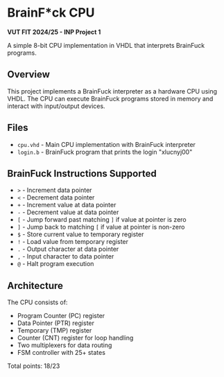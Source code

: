 # BrainF*ck CPU
**VUT FIT 2024/25 - INP Project 1**

A simple 8-bit CPU implementation in VHDL that interprets BrainFuck programs.

## Overview
This project implements a BrainFuck interpreter as a hardware CPU using VHDL. The CPU can execute BrainFuck programs stored in memory and interact with input/output devices.

## Files
- `cpu.vhd` - Main CPU implementation with BrainFuck interpreter
- `login.b` - BrainFuck program that prints the login "xlucnyj00" 

## BrainFuck Instructions Supported
- `>` - Increment data pointer
- `<` - Decrement data pointer  
- `+` - Increment value at data pointer
- `-` - Decrement value at data pointer
- `[` - Jump forward past matching `]` if value at pointer is zero
- `]` - Jump back to matching `[` if value at pointer is non-zero
- `$` - Store current value to temporary register
- `!` - Load value from temporary register
- `.` - Output character at data pointer
- `,` - Input character to data pointer
- `@` - Halt program execution

## Architecture
The CPU consists of:
- Program Counter (PC) register
- Data Pointer (PTR) register  
- Temporary (TMP) register
- Counter (CNT) register for loop handling
- Two multiplexers for data routing
- FSM controller with 25+ states

Total points: 18/23
